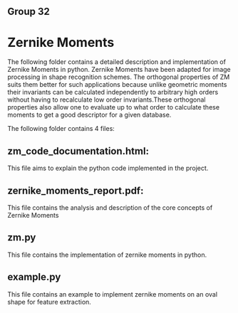 ## Group 32
# Zernike Moments 
The following folder contains a detailed description and implementation of Zernike Moments in python.
Zernike Moments have been adapted for image processing in shape recognition schemes. The orthogonal properties of ZM suits them better for such applications because unlike geometric moments their invariants can be calculated independently to arbitrary high orders without having to recalculate low order invariants.These orthogonal properties also allow one to evaluate up to what order to calculate these moments to get a good descriptor for a given database. 

The following folder contains 4 files:
## zm_code_documentation.html:
This file aims to explain the python code implemented in the project.
## zernike_moments_report.pdf:
This file contains the analysis and description of the core concepts of Zernike Moments
## zm.py
This file contains the implementation of zernike moments in python.
## example.py
This file contains an example to implement zernike moments on an oval shape for feature extraction.

